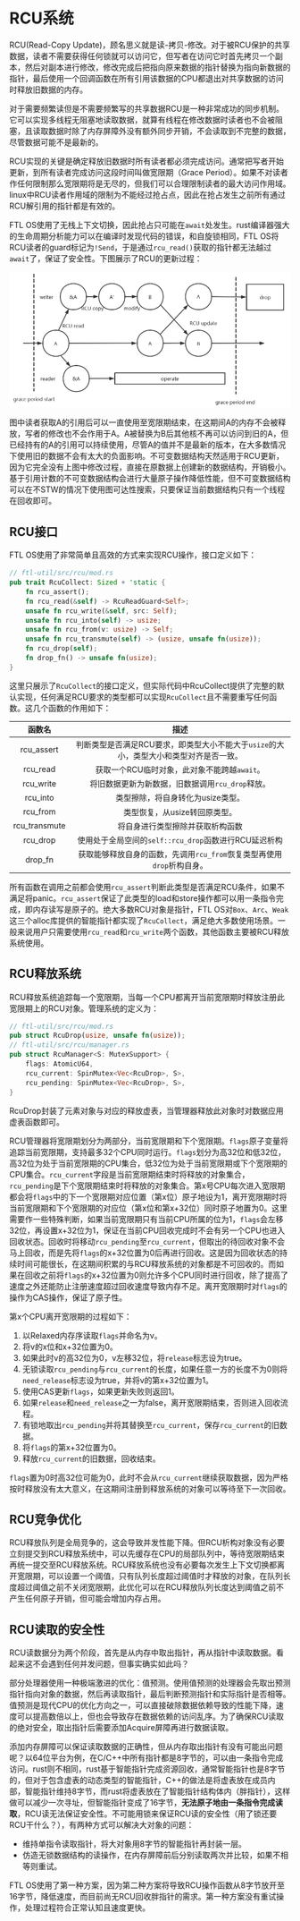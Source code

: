 # RCU系统

RCU(Read-Copy Update)，顾名思义就是读-拷贝-修改。对于被RCU保护的共享数据，读者不需要获得任何锁就可以访问它，但写者在访问它时首先拷贝一个副本，然后对副本进行修改，修改完成后把指向原来数据的指针替换为指向新数据的指针，最后使用一个回调函数在所有引用该数据的CPU都退出对共享数据的访问时释放旧数据的内存。

对于需要频繁读但是不需要频繁写的共享数据RCU是一种非常成功的同步机制。它可以实现多线程无阻塞地读取数据，就算有线程在修改数据时读者也不会被阻塞，且读取数据时除了内存屏障外没有额外同步开销，不会读取到不完整的数据，尽管数据可能不是最新的。

RCU实现的关键是确定释放旧数据时所有读者都必须完成访问。通常把写者开始更新，到所有读者完成访问这段时间叫做宽限期（Grace Period）。如果不对读者作任何限制那么宽限期将是无尽的，但我们可以合理限制读者的最大访问作用域。linux中RCU读者作用域的限制为不能经过抢占点，因此在抢占发生之前所有通过RCU解引用的指针都是有效的。

FTL OS使用了无栈上下文切换，因此抢占只可能在`await`处发生。rust编译器强大的生命周期分析能力可以在编译时发现代码的错误，和自旋锁相同，FTL OS将RCU读者的guard标记为`!Send`，于是通过`rcu_read()`获取的指针都无法越过`await`了，保证了安全性。下图展示了RCU的更新过程：

![image-20220527160520700](pic\RCU-0.png)

图中读者获取A的引用后可以一直使用至宽限期结束，在这期间A的内存不会被释放，写者的修改也不会作用于A。A被替换为B后其他核不再可以访问到旧的A，但已经持有的A的引用可以持续使用，尽管A的值并不是最新的版本，在大多数情况下使用旧的数据不会有太大的负面影响。不可变数据结构天然适用于RCU更新，因为它完全没有上图中修改过程，直接在原数据上创建新的数据结构，开销极小。基于引用计数的不可变数据结构会进行大量原子操作降低性能，但不可变数据结构可以在不STW的情况下使用图可达性搜索，只要保证当前数据结构只有一个线程在回收即可。

## RCU接口

FTL OS使用了非常简单且高效的方式来实现RCU操作，接口定义如下：

```rust
// ftl-util/src/rcu/mod.rs
pub trait RcuCollect: Sized + 'static {
    fn rcu_assert();
    fn rcu_read(&self) -> RcuReadGuard<Self>;
    unsafe fn rcu_write(&self, src: Self);
    unsafe fn rcu_into(self) -> usize;
    unsafe fn rcu_from(v: usize) -> Self;
    unsafe fn rcu_transmute(self) -> (usize, unsafe fn(usize));
    fn rcu_drop(self);
    fn drop_fn() -> unsafe fn(usize);
}
```

这里只展示了`RcuCollect`的接口定义，但实际代码中RcuCollect提供了完整的默认实现，任何满足RCU要求的类型都可以实现`RcuCollect`且不需要重写任何函数。这几个函数的作用如下：

|    函数名     |                             描述                             |
| :-----------: | :----------------------------------------------------------: |
|  rcu_assert   | 判断类型是否满足RCU要求，即类型大小不能大于`usize`的大小，类型大小和类型对齐是否一致。 |
|   rcu_read    |         获取一个RCU临时对象，此对象不能跨越`await`。         |
|   rcu_write   |       将旧数据更新为新数据，旧数据调用`rcu_drop`释放。       |
|   rcu_into    |              类型擦除，将自身转化为usize类型。               |
|   rcu_from    |                类型恢复，从usize转回原类型。                 |
| rcu_transmute |               将自身进行类型擦除并获取析构函数               |
|   rcu_drop    |    使用处于全局空间的`self::rcu_drop`函数进行RCU延迟析构     |
|    drop_fn    | 获取能够释放自身的函数，先调用`rcu_from`恢复类型再使用`drop`析构自身。 |

所有函数在调用之前都会使用`rcu_assert`判断此类型是否满足RCU条件，如果不满足将panic。`rcu_assert`保证了此类型的load和store操作都可以用一条指令完成，即内存读写是原子的。绝大多数RCU对象是指针，FTL OS对`Box`、`Arc`、`Weak`这三个alloc库提供的智能指针都实现了`RcuCollect`，满足绝大多数使用场景。一般来说用户只需要使用`rcu_read`和`rcu_write`两个函数，其他函数主要被RCU释放系统使用。

## RCU释放系统

RCU释放系统追踪每一个宽限期，当每一个CPU都离开当前宽限期时释放注册此宽限期上的RCU对象。管理系统的定义为：

```rust
// ftl-util/src/rcu/mod.rs
pub struct RcuDrop(usize, unsafe fn(usize));
// ftl-util/src/rcu/manager.rs
pub struct RcuManager<S: MutexSupport> {
    flags: AtomicU64,
    rcu_current: SpinMutex<Vec<RcuDrop>, S>,
    rcu_pending: SpinMutex<Vec<RcuDrop>, S>,
}
```

RcuDrop封装了元素对象与对应的释放虚表，当管理器释放此对象时对数据应用虚表函数即可。

RCU管理器将宽限期划分为两部分，当前宽限期和下个宽限期。`flags`原子变量将追踪当前宽限期，支持最多32个CPU同时运行。`flags`划分为高32位和低32位，高32位为处于当前宽限期的CPU集合，低32位为处于当前宽限期或下个宽限期的CPU集合。`rcu_current`字段是当前宽限期结束时将释放的对象集合，`rcu_pending`是下个宽限期结束时将释放的对象集合。第x号CPU每次进入宽限期都会将`flags`中的下一个宽限期对应位置（第x位）原子地设为1，离开宽限期时将当前宽限期和下个宽限期的对应位（第x位和第x+32位）同时原子地置为0。这里需要作一些特殊判断，如果当前宽限期只有当前CPU所属的位为1，`flags`会左移32位，再设置x+32位为1，保证在当前CPU回收完成时不会有另一个CPU也进入回收状态。回收时将移动`rcu_pending`至`rcu_current`，但取出的待回收对象不会马上回收，而是先将`flags`的x+32位置为0后再进行回收。这是因为回收状态的持续时间可能很长，在这期间积累的与RCU释放系统的对象都是不可回收的。而如果在回收之前将`flags`的x+32位置为0则允许多个CPU同时进行回收，除了提高了速度之外还能防止注册速度超过回收速度导致内存不足。离开宽限期时对`flags`的操作为CAS操作，保证了原子性。

第x个CPU离开宽限期的过程如下：

1. 以Relaxed内存序读取`flags`并命名为v。
2. 将v的x位和x+32位置为0。
3. 如果此时v的高32位为0，v左移32位，将`release`标志设为true。
4. 无锁读取`rcu_pending`与`rcu_current`的长度，如果任意一方的长度不为0则将`need_release`标志设为true，并将v的第x+32位置为1。
5. 使用CAS更新`flags`，如果更新失败则返回1。
6. 如果`release`和`need_release`之一为false，离开宽限期结束，否则进入回收流程。
7. 有锁地取出`rcu_pending`并将其替换至`rcu_current`，保存`rcu_current`的旧数据。
8. 将`flags`的第x+32位置为0。
9. 释放`rcu_current`的旧数据，回收结束。

`flags`置为0时高32位可能为0，此时不会从`rcu_current`继续获取数据，因为严格按时释放没有太大意义，在这期间注册到释放系统的对象可以等待至下一次回收。

## RCU竞争优化

RCU释放队列是全局竞争的，这会导致并发性能下降。但RCU析构对象没有必要立刻提交到RCU释放系统中，可以先缓存在CPU的局部队列中，等待宽限期结束再统一提交至RCU释放系统。RCU释放系统也没有必要每次发生上下文切换都离开宽限期，可以设置一个阈值，只有队列长度超过阈值时才释放的对象，在队列长度超过阈值之前不关闭宽限期，此优化可以在RCU释放队列长度达到阈值之前不产生任何原子开销，但可能会增加内存占用。

## RCU读取的安全性

RCU读数据分为两个阶段，首先是从内存中取出指针，再从指针中读取数据。看起来这不会遇到任何并发问题，但事实确实如此吗？

部分处理器使用一种极端激进的优化：值预测。使用值预测的处理器会先取出预测指针指向对象的数据，然后再读取指针，最后判断预测指针和实际指针是否相等。值预测是现代CPU的优化方向之一，可以直接破除数据依赖导致的性能下降，速度可以提高数倍以上，但也会导致存在数据依赖的访问乱序。为了确保RCU读取的绝对安全，取出指针后需要添加Acquire屏障再进行数据读取。

添加内存屏障可以保证读取数据的正确性，但从内存取出指针有没有可能出问题呢？以64位平台为例，在C/C++中所有指针都是8字节的，可以由一条指令完成访问。rust则不相同，rust基于智能指针完成资源回收，通常智能指针也是8字节的，但对于包含虚表的动态类型的智能指针，C++的做法是将虚表放在成员内部，智能指针维持8字节，而rust将虚表放在了智能指针结构体内（胖指针），这样做可以减少一次寻址，但智能指针变成了16字节，**无法原子地由一条指令完成读取**，RCU读无法保证安全性。不可能用锁来保证RCU读的安全性（用了锁还要RCU干什么？），有两种方式可以解决大对象的问题：

* 维持单指令读取指针，将大对象用8字节的智能指针再封装一层。
* 仿造无锁数据结构的读操作，在内存屏障前后分别读取两次并比较，如果不相等则重试。

FTL OS使用了第一种方案，因为第二种方案将导致RCU操作函数从8字节放开至16字节，降低速度，而目前尚无RCU回收胖指针的需求。第一种方案没有重试操作，处理过程符合正常认知且速度更快。


